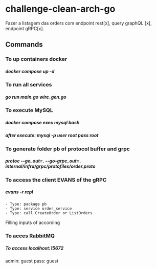 # challenge-clean-arch-go

Fazer a listagem das orders com endpoint rest[x], query graphQL [x], endpoint gRPC[x].

## Commands

### To up containers docker

##### docker compose up -d

### To run all services

##### go run main.go wire_gen.go

### To execute MySQL

##### docker compose exec mysql bash

##### after execute: mysql -p user root pass root

### To generate folder pb of protocol buffer and grpc

##### protoc --go_out=. --go-grpc_out=. internal/infra/grpc/protofiles/order.proto

### To access the client EVANS of the gRPC

##### evans -r repl

    - Type: package pb
    - Type: service order_service
    - Type: call CreateOrder or ListOrders

Filling inputs of according

### To acces RabbitMQ

##### To access localhost:15672

admin: guest
pass: guest
